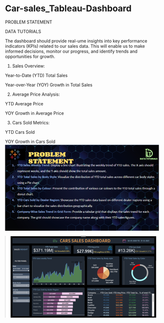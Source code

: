 # Car-sales_Tableau-Dashboard
PROBLEM STATEMENT

DATA TUTORIALS

The dashboard should provide real-ume insights into key performance indicators (KPIs) related to our sales data. This will enable us to make informed decisions, monitor our progress, and identify trends and opportunities for growth.

1. Sales Overview:

Year-to-Date (YTD) Total Sales

Year-over-Year (YOY) Growth in Total Sales

2. Average Price Analysis:

YTD Average Price

YOY Growth in Average Price

3. Cars Sold Metrics:

YTD Cars Sold

YOY Growth in Cars Sold
![Alt text](https://github.com/nupur456/Car-sales_Tableau-Dashboard/blob/main/tableau%20dasboard%20problem%20statement.png)

![Alt text](https://github.com/nupur456/Car-sales_Tableau-Dashboard/blob/main/tableau%20dashboard%20screenshot.png)

